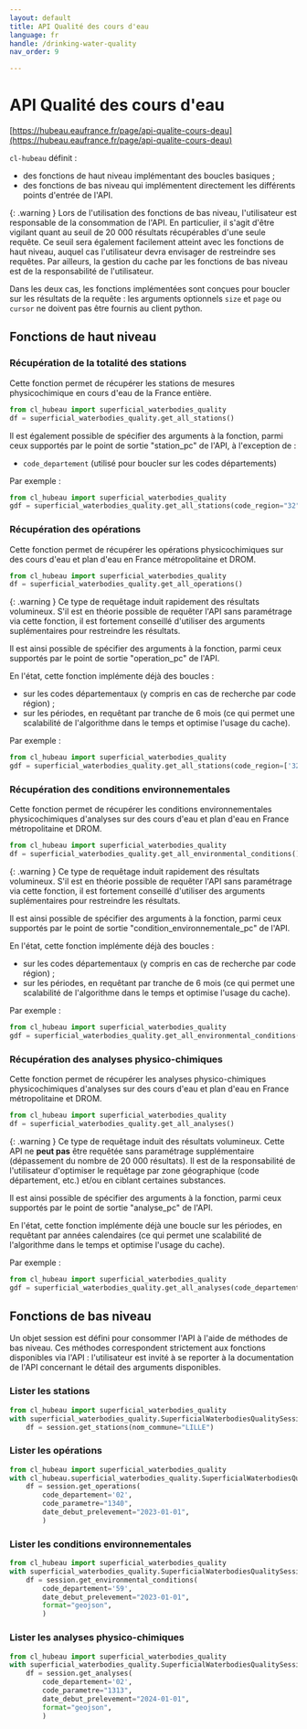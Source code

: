 ```yaml
---
layout: default
title: API Qualité des cours d'eau
language: fr
handle: /drinking-water-quality
nav_order: 9

---
```

# API Qualité des cours d'eau

[https://hubeau.eaufrance.fr/page/api-qualite-cours-deau](https://hubeau.eaufrance.fr/page/api-qualite-cours-deau)

`cl-hubeau` définit :

* des fonctions de haut niveau implémentant des boucles basiques ;
* des fonctions de bas niveau qui implémentent directement les différents points d'entrée de l'API.

{: .warning }
Lors de l'utilisation des fonctions de bas niveau, l'utilisateur est responsable
de la consommation de l'API. En particulier, il s'agit d'être vigilant quant au seuil
de 20 000 résultats récupérables d'une seule requête.
Ce seuil sera également facilement atteint avec les fonctions de haut niveau, auquel cas
l'utilisateur devra envisager de restreindre ses requêtes.
Par ailleurs, la gestion du cache par les fonctions de bas niveau est de la responsabilité
de l'utilisateur.

Dans les deux cas, les fonctions implémentées sont conçues pour boucler sur les résultats de la
requête : les arguments optionnels `size` et `page` ou `cursor` ne doivent pas être fournis
au client python.

## Fonctions de haut niveau

### Récupération de la totalité des stations

Cette fonction permet de récupérer les stations de mesures physicochimique en cours d'eau de la France entière.

```python
from cl_hubeau import superficial_waterbodies_quality
df = superficial_waterbodies_quality.get_all_stations()
```

Il est également possible de spécifier des arguments à la fonction, parmi ceux supportés
par le point de sortie "station_pc" de l'API, à l'exception de :
* `code_departement` (utilisé pour boucler sur les codes départements)

Par exemple :
```python
from cl_hubeau import superficial_waterbodies_quality
gdf = superficial_waterbodies_quality.get_all_stations(code_region="32")
```

### Récupération des opérations

Cette fonction permet de récupérer les opérations physicochimiques sur des cours d'eau et plan d'eau
en France métropolitaine et DROM.

```python
from cl_hubeau import superficial_waterbodies_quality
df = superficial_waterbodies_quality.get_all_operations()
```

{: .warning }
Ce type de requêtage induit rapidement des résultats volumineux.
S'il est en théorie possible de requêter l'API sans paramétrage via cette fonction, il est fortement
conseillé d'utiliser des arguments suplémentaires pour restreindre les résultats.

Il est ainsi possible de spécifier des arguments à la fonction, parmi ceux supportés
par le point de sortie "operation_pc" de l'API.

En l'état, cette fonction implémente déjà des boucles :
* sur les codes départementaux (y compris en cas de recherche par code région) ;
* sur les périodes, en requêtant par tranche de 6 mois (ce qui permet une scalabilité de l'algorithme dans le temps
et optimise l'usage du cache).

Par exemple :

```python
from cl_hubeau import superficial_waterbodies_quality
gdf = superficial_waterbodies_quality.get_all_stations(code_region=['32'])
```

### Récupération des conditions environnementales

Cette fonction permet de récupérer les conditions environnementales
physicochimiques d'analyses sur des cours d'eau et plan d'eau
en France métropolitaine et DROM.

```python
from cl_hubeau import superficial_waterbodies_quality
df = superficial_waterbodies_quality.get_all_environmental_conditions()
```

{: .warning }
Ce type de requêtage induit rapidement des résultats volumineux.
S'il est en théorie possible de requêter l'API sans paramétrage via cette fonction, il est fortement
conseillé d'utiliser des arguments suplémentaires pour restreindre les résultats.

Il est ainsi possible de spécifier des arguments à la fonction, parmi ceux supportés
par le point de sortie "condition_environnementale_pc" de l'API.

En l'état, cette fonction implémente déjà des boucles :
* sur les codes départementaux (y compris en cas de recherche par code région) ;
* sur les périodes, en requêtant par tranche de 6 mois (ce qui permet une scalabilité de l'algorithme dans le temps
et optimise l'usage du cache).

Par exemple :

```python
from cl_hubeau import superficial_waterbodies_quality
gdf = superficial_waterbodies_quality.get_all_environmental_conditions(code_departement=['59'])
```

### Récupération des analyses physico-chimiques

Cette fonction permet de récupérer les analyses physico-chimiques
physicochimiques d'analyses sur des cours d'eau et plan d'eau
en France métropolitaine et DROM.

```python
from cl_hubeau import superficial_waterbodies_quality
df = superficial_waterbodies_quality.get_all_analyses()
```

{: .warning }
Ce type de requêtage induit des résultats volumineux. Cette API ne **peut pas** être
requêtée sans paramétrage supplémentaire (dépassement du nombre de 20 000 résultats).
Il est de la responsabilité de l'utilisateur d'optimiser le requêtage par
zone géographique (code département, etc.) et/ou en ciblant certaines substances.

Il est ainsi possible de spécifier des arguments à la fonction, parmi ceux supportés
par le point de sortie "analyse_pc" de l'API.

En l'état, cette fonction implémente déjà une boucle sur les périodes, en requêtant par
années calendaires (ce qui permet une scalabilité de l'algorithme dans le temps et optimise l'usage du cache).

Par exemple :

```python
from cl_hubeau import superficial_waterbodies_quality
gdf = superficial_waterbodies_quality.get_all_analyses(code_departement="59", code_parametre="1313")
```

## Fonctions de bas niveau

Un objet session est défini pour consommer l'API à l'aide de méthodes de bas niveau.
Ces méthodes correspondent strictement aux fonctions disponibles via l'API : l'utilisateur
est invité à se reporter à la documentation de l'API concernant le détail des arguments
disponibles.

### Lister les stations

```python
from cl_hubeau import superficial_waterbodies_quality
with superficial_waterbodies_quality.SuperficialWaterbodiesQualitySession() as session:
    df = session.get_stations(nom_commune="LILLE")
```

### Lister les opérations

```python
from cl_hubeau import superficial_waterbodies_quality
with cl_hubeau.superficial_waterbodies_quality.SuperficialWaterbodiesQualitySession() as session:
    df = session.get_operations(
        code_departement='02',
        code_parametre="1340",
        date_debut_prelevement="2023-01-01",
        )
```

### Lister les conditions environnementales

```python
from cl_hubeau import superficial_waterbodies_quality
with superficial_waterbodies_quality.SuperficialWaterbodiesQualitySession() as session:
    df = session.get_environmental_conditions(
        code_departement='59',
        date_debut_prelevement="2023-01-01",
        format="geojson",
        )
```

### Lister les analyses physico-chimiques

```python
from cl_hubeau import superficial_waterbodies_quality
with superficial_waterbodies_quality.SuperficialWaterbodiesQualitySession() as session:
    df = session.get_analyses(
        code_departement='02',
        code_parametre="1313",
        date_debut_prelevement="2024-01-01",
        format="geojson",
        )
```

